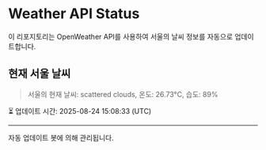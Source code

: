 
# Weather API Status

이 리포지토리는 OpenWeather API를 사용하여 서울의 날씨 정보를 자동으로 업데이트합니다.

## 현재 서울 날씨
> 서울의 현재 날씨: scattered clouds, 온도: 26.73°C, 습도: 89%

⏳ 업데이트 시간: 2025-08-24 15:08:33 (UTC)

---
자동 업데이트 봇에 의해 관리됩니다.
